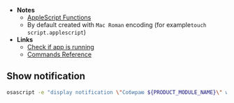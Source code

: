 - **Notes**
	- [AppleScript Functions](AppleScript%20Functions.md)
	- By default created with `Mac Roman` encoding (for example`touch script.applescript`)
- **Links**
	- [Check if app is running](https://twitter.com/nebelch/status/1423740067260997635?s=12)
	- [Commands Reference](https://developer.apple.com/library/archive/documentation/AppleScript/Conceptual/AppleScriptLangGuide/reference/ASLR_cmds.html)

## Show notification

```bash
osascript -e "display notification \"Собираю ${PRODUCT_MODULE_NAME}\" with title \"Xcode\""
```
